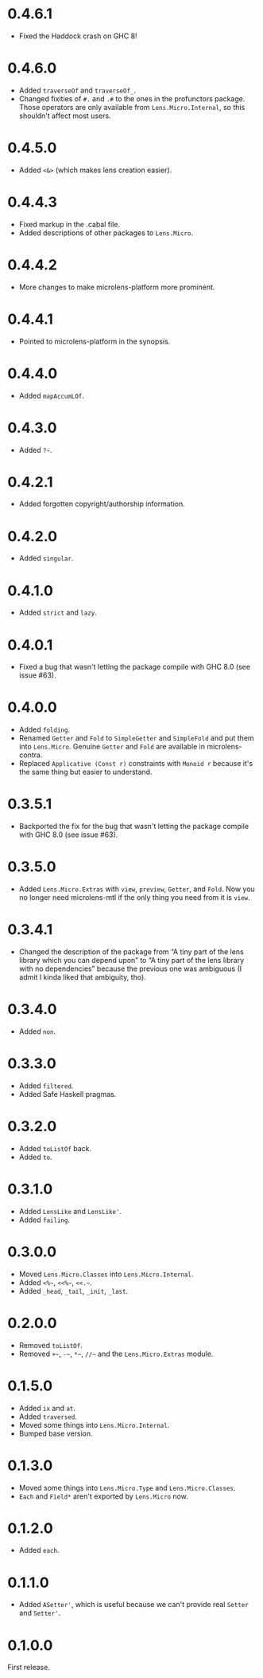 # 0.4.6.1

* Fixed the Haddock crash on GHC 8!

# 0.4.6.0

* Added `traverseOf` and `traverseOf_`.
* Changed fixities of `#.` and `.#` to the ones in the profunctors package. Those operators are only available from `Lens.Micro.Internal`, so this shouldn't affect most users.

# 0.4.5.0

* Added `<&>` (which makes lens creation easier).

# 0.4.4.3

* Fixed markup in the .cabal file.
* Added descriptions of other packages to `Lens.Micro`.

# 0.4.4.2

* More changes to make microlens-platform more prominent.

# 0.4.4.1

* Pointed to microlens-platform in the synopsis.

# 0.4.4.0

* Added `mapAccumLOf`.

# 0.4.3.0

* Added `?~`.

# 0.4.2.1

* Added forgotten copyright/authorship information.

# 0.4.2.0

* Added `singular`.

# 0.4.1.0

* Added `strict` and `lazy`.

# 0.4.0.1

* Fixed a bug that wasn't letting the package compile with GHC 8.0 (see issue #63).

# 0.4.0.0

* Added `folding`.
* Renamed `Getter` and `Fold` to `SimpleGetter` and `SimpleFold` and put them into `Lens.Micro`. Genuine `Getter` and `Fold` are available in microlens-contra.
* Replaced `Applicative (Const r)` constraints with `Monoid r` because it's the same thing but easier to understand.

# 0.3.5.1

* Backported the fix for the bug that wasn't letting the package compile with GHC 8.0 (see issue #63).

# 0.3.5.0

* Added `Lens.Micro.Extras` with `view`, `preview`, `Getter`, and `Fold`. Now you no longer need microlens-mtl if the only thing you need from it is `view`.

# 0.3.4.1

* Changed the description of the package from “A tiny part of the lens library which you can depend upon” to “A tiny part of the lens library with no dependencies” because the previous one was ambiguous (I admit I kinda liked that ambiguity, tho).

# 0.3.4.0

* Added `non`.

# 0.3.3.0

* Added `filtered`.
* Added Safe Haskell pragmas.

# 0.3.2.0

* Added `toListOf` back.
* Added `to`.

# 0.3.1.0

* Added `LensLike` and `LensLike'`.
* Added `failing`.

# 0.3.0.0

* Moved `Lens.Micro.Classes` into `Lens.Micro.Internal`.
* Added `<%~`, `<<%~`, `<<.~`.
* Added `_head`, `_tail`, `_init`, `_last`.

# 0.2.0.0

* Removed `toListOf`.
* Removed `+~`, `-~`, `*~`, `//~` and the `Lens.Micro.Extras` module.

# 0.1.5.0

* Added `ix` and `at`.
* Added `traversed`.
* Moved some things into `Lens.Micro.Internal`.
* Bumped base version.

# 0.1.3.0

* Moved some things into `Lens.Micro.Type` and `Lens.Micro.Classes`.
* `Each` and `Field*` aren't exported by `Lens.Micro` now.

# 0.1.2.0

* Added `each`.

# 0.1.1.0

* Added `ASetter'`, which is useful because we can't provide real `Setter` and `Setter'`.

# 0.1.0.0

First release.
